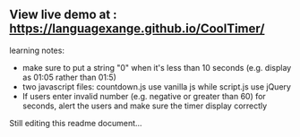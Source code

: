 ## View live demo at : https://languagexange.github.io/CoolTimer/

learning notes:
- make sure to put a string "0" when it's less than 10 seconds (e.g. display as 01:05 rather than 01:5)
- two javascript files: countdown.js use vanilla js while script.js use jQuery
- If users enter invalid number (e.g. negative or greater than 60) for seconds, alert the users and make sure the timer display correctly

Still editing this readme document...
